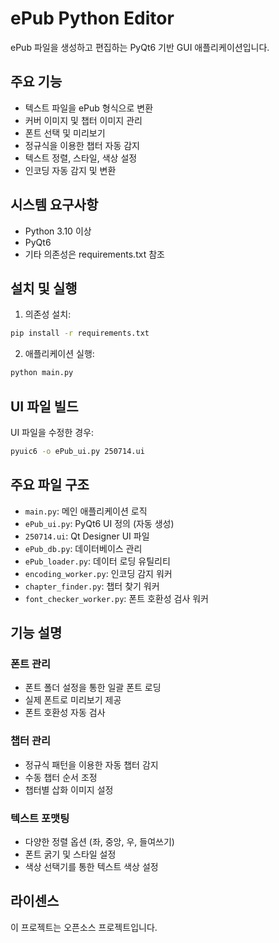 # ePub Python Editor

ePub 파일을 생성하고 편집하는 PyQt6 기반 GUI 애플리케이션입니다.

## 주요 기능

- 텍스트 파일을 ePub 형식으로 변환
- 커버 이미지 및 챕터 이미지 관리
- 폰트 선택 및 미리보기
- 정규식을 이용한 챕터 자동 감지
- 텍스트 정렬, 스타일, 색상 설정
- 인코딩 자동 감지 및 변환

## 시스템 요구사항

- Python 3.10 이상
- PyQt6
- 기타 의존성은 requirements.txt 참조

## 설치 및 실행

1. 의존성 설치:
```bash
pip install -r requirements.txt
```

2. 애플리케이션 실행:
```bash
python main.py
```

## UI 파일 빌드

UI 파일을 수정한 경우:
```bash
pyuic6 -o ePub_ui.py 250714.ui
```

## 주요 파일 구조

- `main.py`: 메인 애플리케이션 로직
- `ePub_ui.py`: PyQt6 UI 정의 (자동 생성)
- `250714.ui`: Qt Designer UI 파일
- `ePub_db.py`: 데이터베이스 관리
- `ePub_loader.py`: 데이터 로딩 유틸리티
- `encoding_worker.py`: 인코딩 감지 워커
- `chapter_finder.py`: 챕터 찾기 워커
- `font_checker_worker.py`: 폰트 호환성 검사 워커

## 기능 설명

### 폰트 관리
- 폰트 폴더 설정을 통한 일괄 폰트 로딩
- 실제 폰트로 미리보기 제공
- 폰트 호환성 자동 검사

### 챕터 관리
- 정규식 패턴을 이용한 자동 챕터 감지
- 수동 챕터 순서 조정
- 챕터별 삽화 이미지 설정

### 텍스트 포맷팅
- 다양한 정렬 옵션 (좌, 중앙, 우, 들여쓰기)
- 폰트 굵기 및 스타일 설정
- 색상 선택기를 통한 텍스트 색상 설정

## 라이센스

이 프로젝트는 오픈소스 프로젝트입니다.
